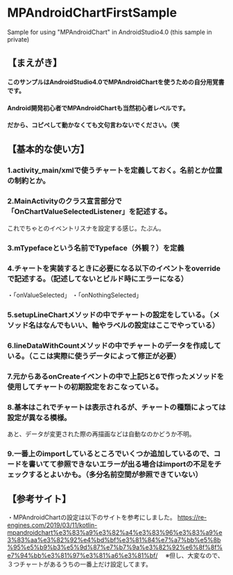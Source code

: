# MPAndroidChartFirstSample
Sample for using "MPAndroidChart" in AndroidStudio4.0 (this sample in private)

## 【まえがき】
#### このサンプルはAndroidStudio4.0でMPAndroidChartを使うための自分用覚書です。
#### Android開発初心者でMPAndroidChartも当然初心者レベルです。
#### だから、コピペして動かなくても文句言わないでください。（笑

## 【基本的な使い方】
###  1.activity_main/xmlで使うチャートを定義しておく。名前とか位置の制約とか。
###  2.MainActivityのクラス宣言部分で「OnChartValueSelectedListener」を記述する。
   これでちゃとのイベントリスナを設定する感じ。たぶん。
###  3.mTypefaceという名前でTypeface（外観？）を定義
###  4.チャートを実装するときに必要になる以下のイベントをoverrideで記述する。（記述してないとビルド時にエラーになる）
   ・「onValueSelected」
   ・「onNothingSelected」
###  5.setupLineChartメソッドの中でチャートの設定をしている。（メソッド名はなんでもいい、軸やラベルの設定はここでやっている）
###  6.lineDataWithCountメソッドの中でチャートのデータを作成している。（ここは実際に使うデータによって修正が必要）
###  7.元からあるonCreateイベントの中で上記5と6で作ったメソッドを使用してチャートの初期設定をおこなっている。
###  8.基本はこれでチャートは表示されるが、チャートの種類によっては設定が異なる模様。
   あと、データが変更された際の再描画などは自動なのかどうか不明。
###  9.一番上のimportしているところでいくつか追加しているので、コードを書いてて参照できないエラーが出る場合はimportの不足をチェックするとよいかも。（多分名前空間が参照できていない）


## 【参考サイト】
 ・MPAndroidChartの設定は以下のサイトを参考にしました。
  https://re-engines.com/2019/03/11/kotlin-mpandroidchart%e3%83%a9%e3%82%a4%e3%83%96%e3%83%a9%e3%83%aa%e3%82%92%e4%bd%bf%e3%81%84%e7%a7%bb%e5%8b%95%e5%b9%b3%e5%9d%87%e7%b7%9a%e3%82%92%e6%8f%8f%e7%94%bb%e3%81%97%e3%81%a6%e3%81%bf/
 　※但し、大変なので、３つチャートがあるうちの一番上だけ設定してます。

